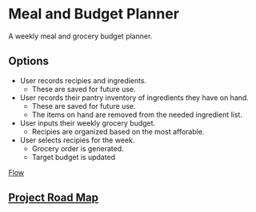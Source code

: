 # Meal and Budget Planner
A weekly meal and grocery budget planner.

## Options
- User records recipies and ingredients. 
	- These are saved for future use. 
- User records their pantry inventory of ingredients they have on hand. 
	- These are saved for future use.
	- The items on hand are removed from the needed ingredient list.
- User inputs their weekly grocery budget.
	- Recipies are organized based on the most afforable.
- User selects recipies for the week.
	- Grocery order is generated.
	- Target budget is updated 

[Flow](/meal_planner_flow.vsdx)

## [Project Road Map](/projectroadmap.md)
